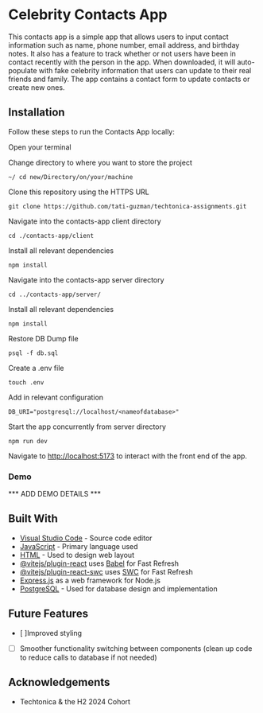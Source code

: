 # Celebrity Contacts App

This contacts app is a simple app that allows users to input contact information such as name, phone number, email address, and birthday notes. It also has a feature to track whether or not users have been in contact recently with the person in the app. When downloaded, it will auto-populate with fake celebrity information that users can update to their real friends and family. The app contains a contact form to update contacts or create new ones.

## Installation

Follow these steps to run the Contacts App locally:

Open your terminal

Change directory to where you want to store the project

```
~/ cd new/Directory/on/your/machine
```

Clone this repository using the HTTPS URL

```
git clone https://github.com/tati-guzman/techtonica-assignments.git
```

Navigate into the contacts-app client directory

```
cd ./contacts-app/client
```

Install all relevant dependencies

```
npm install
```

Navigate into the contacts-app server directory

```
cd ../contacts-app/server/
```

Install all relevant dependencies

```
npm install
```

Restore DB Dump file

```
psql -f db.sql
```

Create a .env file

```
touch .env
```

Add in relevant configuration

```
DB_URI="postgresql://localhost/<nameofdatabase>"
```

Start the app concurrently from server directory

```
npm run dev
```

Navigate to [http://localhost:5173](http://localhost:5173) to interact with the front end of the app.

### Demo

*** ADD DEMO DETAILS ***

## Built With

* [Visual Studio Code](https://code.visualstudio.com/) - Source code editor
* [JavaScript](https://www.javascript.com/) - Primary language used
* [HTML](https://html.com/) - Used to design web layout
* [@vitejs/plugin-react](https://github.com/vitejs/vite-plugin-react/blob/main/packages/plugin-react/README.md) uses [Babel](https://babeljs.io/) for Fast Refresh
* [@vitejs/plugin-react-swc](https://github.com/vitejs/vite-plugin-react-swc) uses [SWC](https://swc.rs/) for Fast Refresh
* [Express.js](https://expressjs.com/) as a web framework for Node.js
* [PostgreSQL](https://www.postgresql.org/docs/current/datatype-datetime.html) - Used for database design and implementation

## Future Features

- [ ]Improved styling
- [ ] Smoother functionality switching between components (clean up code to reduce calls to database if not needed) 

## Acknowledgements

* Techtonica & the H2 2024 Cohort